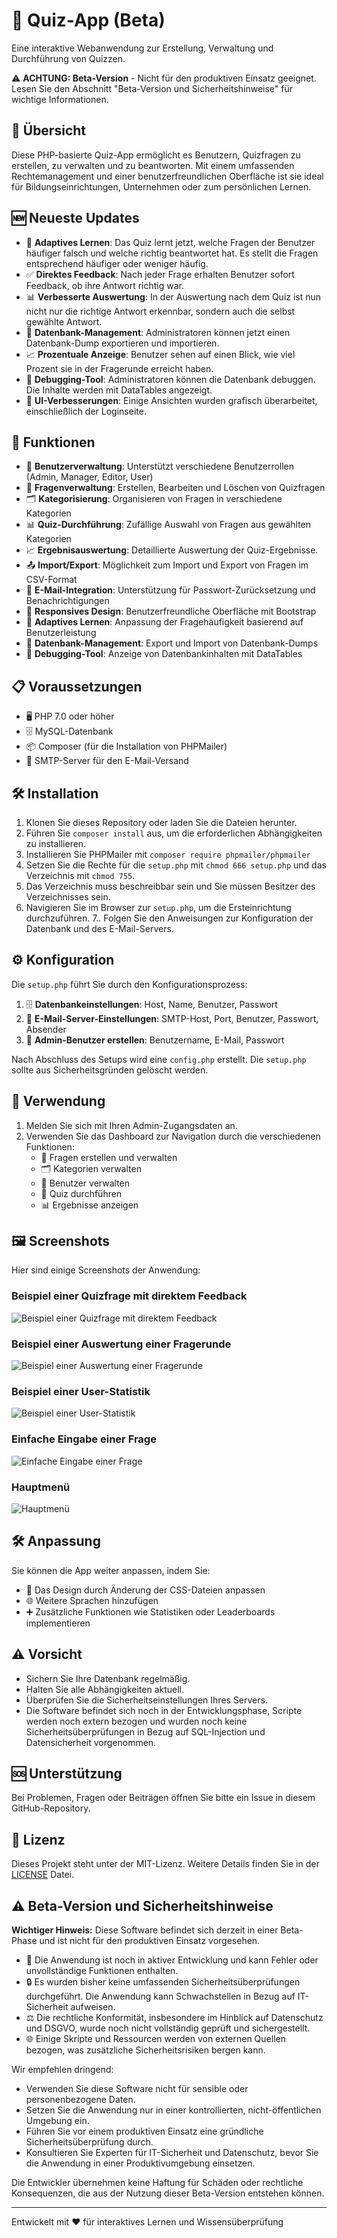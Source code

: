 # 🧠 Quiz-App (Beta)
Eine interaktive Webanwendung zur Erstellung, Verwaltung und Durchführung von Quizzen.

⚠️ **ACHTUNG: Beta-Version** - Nicht für den produktiven Einsatz geeignet. Lesen Sie den Abschnitt "Beta-Version und Sicherheitshinweise" für wichtige Informationen.

## 🌟 Übersicht

Diese PHP-basierte Quiz-App ermöglicht es Benutzern, Quizfragen zu erstellen, zu verwalten und zu beantworten. Mit einem umfassenden Rechtemanagement und einer benutzerfreundlichen Oberfläche ist sie ideal für Bildungseinrichtungen, Unternehmen oder zum persönlichen Lernen.

## 🆕 Neueste Updates

- 🧠 **Adaptives Lernen**: Das Quiz lernt jetzt, welche Fragen der Benutzer häufiger falsch und welche richtig beantwortet hat. Es stellt die Fragen entsprechend häufiger oder weniger häufig.
- ✅ **Direktes Feedback**: Nach jeder Frage erhalten Benutzer sofort Feedback, ob ihre Antwort richtig war.
- 📊 **Verbesserte Auswertung**: In der Auswertung nach dem Quiz ist nun nicht nur die richtige Antwort erkennbar, sondern auch die selbst gewählte Antwort.
- 💾 **Datenbank-Management**: Administratoren können jetzt einen Datenbank-Dump exportieren und importieren.
- 📈 **Prozentuale Anzeige**: Benutzer sehen auf einen Blick, wie viel Prozent sie in der Fragerunde erreicht haben.
- 🐞 **Debugging-Tool**: Administratoren können die Datenbank debuggen. Die Inhalte werden mit DataTables angezeigt.
- 🎨 **UI-Verbesserungen**: Einige Ansichten wurden grafisch überarbeitet, einschließlich der Loginseite.

## 🚀 Funktionen

- 👥 **Benutzerverwaltung**: Unterstützt verschiedene Benutzerrollen (Admin, Manager, Editor, User)
- 📝 **Fragenverwaltung**: Erstellen, Bearbeiten und Löschen von Quizfragen
- 🗂️ **Kategorisierung**: Organisieren von Fragen in verschiedene Kategorien
- 📊 **Quiz-Durchführung**: Zufällige Auswahl von Fragen aus gewählten Kategorien
- 📈 **Ergebnisauswertung**: Detaillierte Auswertung der Quiz-Ergebnisse.
- 📤 **Import/Export**: Möglichkeit zum Import und Export von Fragen im CSV-Format
- 📧 **E-Mail-Integration**: Unterstützung für Passwort-Zurücksetzung und Benachrichtigungen
- 🎨 **Responsives Design**: Benutzerfreundliche Oberfläche mit Bootstrap
- 🧠 **Adaptives Lernen**: Anpassung der Fragehäufigkeit basierend auf Benutzerleistung
- 💾 **Datenbank-Management**: Export und Import von Datenbank-Dumps
- 🐞 **Debugging-Tool**: Anzeige von Datenbankinhalten mit DataTables

## 📋 Voraussetzungen

- 🖥️ PHP 7.0 oder höher
- 🗄️ MySQL-Datenbank
- 📦 Composer (für die Installation von PHPMailer)
- 📨 SMTP-Server für den E-Mail-Versand

## 🛠️ Installation

1. Klonen Sie dieses Repository oder laden Sie die Dateien herunter.
2. Führen Sie `composer install` aus, um die erforderlichen Abhängigkeiten zu installieren.
3. Installieren Sie PHPMailer mit `composer require phpmailer/phpmailer`
4. Setzen Sie die Rechte für die `setup.php` mit `chmod 666 setup.php` und das Verzeichnis mit `chmod 755`.
5. Das Verzeichnis muss beschreibbar sein und Sie müssen Besitzer des Verzeichnisses sein.
6. Navigieren Sie im Browser zur `setup.php`, um die Ersteinrichtung durchzuführen.
7.. Folgen Sie den Anweisungen zur Konfiguration der Datenbank und des E-Mail-Servers.

## ⚙️ Konfiguration

Die `setup.php` führt Sie durch den Konfigurationsprozess:

1. 🗄️ **Datenbankeinstellungen**: Host, Name, Benutzer, Passwort
2. 📧 **E-Mail-Server-Einstellungen**: SMTP-Host, Port, Benutzer, Passwort, Absender
3. 👤 **Admin-Benutzer erstellen**: Benutzername, E-Mail, Passwort

Nach Abschluss des Setups wird eine `config.php` erstellt. Die `setup.php` sollte aus Sicherheitsgründen gelöscht werden.

## 🚀 Verwendung

1. Melden Sie sich mit Ihren Admin-Zugangsdaten an.
2. Verwenden Sie das Dashboard zur Navigation durch die verschiedenen Funktionen:
   - 📝 Fragen erstellen und verwalten
   - 🗂️ Kategorien verwalten
   - 👥 Benutzer verwalten
   - 🧠 Quiz durchführen
   - 📊 Ergebnisse anzeigen

## 🖼️ Screenshots

Hier sind einige Screenshots der Anwendung:

### Beispiel einer Quizfrage mit direktem Feedback
![Beispiel einer Quizfrage mit direktem Feedback](screenshots/question-feedback.png)

### Beispiel einer Auswertung einer Fragerunde
![Beispiel einer Auswertung einer Fragerunde](screenshots/question-result.png)

### Beispiel einer User-Statistik
![Beispiel einer User-Statistik](screenshots/quizstatistic.png)

### Einfache Eingabe einer Frage
![Einfache Eingabe einer Frage](screenshots/add-question.png)

### Hauptmenü
![Hauptmenü](screenshots/hauptmenu.png)

## 🛠️ Anpassung

Sie können die App weiter anpassen, indem Sie:

- 🎨 Das Design durch Änderung der CSS-Dateien anpassen
- 🌐 Weitere Sprachen hinzufügen
- ➕ Zusätzliche Funktionen wie Statistiken oder Leaderboards implementieren

## ⚠️ Vorsicht

- Sichern Sie Ihre Datenbank regelmäßig.
- Halten Sie alle Abhängigkeiten aktuell.
- Überprüfen Sie die Sicherheitseinstellungen Ihres Servers.
- Die Software befindet sich noch in der Entwicklungsphase, Scripte werden noch extern bezogen und wurden noch keine Sicherheitsüberprüfungen in Bezug auf SQL-Injection  und Datensicherheit vorgenommen.

## 🆘 Unterstützung

Bei Problemen, Fragen oder Beiträgen öffnen Sie bitte ein Issue in diesem GitHub-Repository.

## 📄 Lizenz

Dieses Projekt steht unter der MIT-Lizenz. Weitere Details finden Sie in der [LICENSE](LICENSE) Datei.

## ⚠️ Beta-Version und Sicherheitshinweise

**Wichtiger Hinweis:** Diese Software befindet sich derzeit in einer Beta-Phase und ist nicht für den produktiven Einsatz vorgesehen.

- 🚧 Die Anwendung ist noch in aktiver Entwicklung und kann Fehler oder unvollständige Funktionen enthalten.
- 🔒 Es wurden bisher keine umfassenden Sicherheitsüberprüfungen durchgeführt. Die Anwendung kann Schwachstellen in Bezug auf IT-Sicherheit aufweisen.
- ⚖️ Die rechtliche Konformität, insbesondere im Hinblick auf Datenschutz und DSGVO, wurde noch nicht vollständig geprüft und sichergestellt.
- 🌐 Einige Skripte und Ressourcen werden von externen Quellen bezogen, was zusätzliche Sicherheitsrisiken bergen kann.

Wir empfehlen dringend:
- Verwenden Sie diese Software nicht für sensible oder personenbezogene Daten.
- Setzen Sie die Anwendung nur in einer kontrollierten, nicht-öffentlichen Umgebung ein.
- Führen Sie vor einem produktiven Einsatz eine gründliche Sicherheitsüberprüfung durch.
- Konsultieren Sie Experten für IT-Sicherheit und Datenschutz, bevor Sie die Anwendung in einer Produktivumgebung einsetzen.

Die Entwickler übernehmen keine Haftung für Schäden oder rechtliche Konsequenzen, die aus der Nutzung dieser Beta-Version entstehen können.

---

Entwickelt mit ❤️ für interaktives Lernen und Wissensüberprüfung
